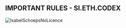 ## IMPORTANT RULES - SI.ETH.CODEX
![IsabelSchoepsNoLicence](https://github.com/input-output-hk/cardano-js-sdk/assets/127110010/afaa0a53-a81f-4411-acac-efff350d1a5b)
